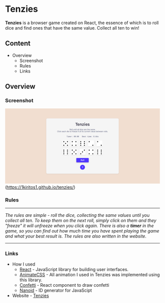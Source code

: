 Tenzies 
===========
__Tenzies__ is a browser game created on React, the essence of which is to roll dice and find ones that have the same value. Collect all ten to win!

Content
-----------
- Overview
	- Screenshot
	- Rules
	- Links

Overview
-----------
### Screenshot 
![Tenzies](https://github.com/1KiritoS1/tenzies/blob/master/src/screenshots/tenzies.png "Tenzies")(https://1kiritos1.github.io/tenzies/) 

### Rules
____
*The rules are simple - roll the dice, collecting the same values until you collect all ten. 
To keep them on the next roll, simply click on them and they "freeze" it will unfreeze when you click again. 
There is also a __timer__ in the game, so you can find out how much time you have spent playing the game and
what your best result is. The rules are also written in the website.*
____

### Links 
- How I used
	- [React](https://reactjs.org/) - JavaScript library for building user interfaces.
	- [AnimateCSS](https://animate.style/) - All animation I used in Tenzies was implemented using this library. 
	- [Confetti](https://github.com/alampros/react-confetti) - React component to draw confetti
	- [Nanoid](https://github.com/ai/nanoid#react) - ID generator for JavaScipt
- Website - [Tenzies](https://1kiritos1.github.io/tenzies/)
